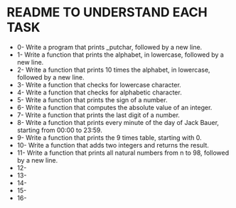 # README TO UNDERSTAND EACH TASK #
* 0- Write a program that prints _putchar, followed by a new line.
* 1- Write a function that prints the alphabet, in lowercase, followed by a new line.
* 2- Write a function that prints 10 times the alphabet, in lowercase, followed by a new line.
* 3- Write a function that checks for lowercase character.
* 4- Write a function that checks for alphabetic character.
* 5- Write a function that prints the sign of a number.
* 6- Write a function that computes the absolute value of an integer.
* 7- Write a function that prints the last digit of a number.
* 8- Write a function that prints every minute of the day of Jack Bauer, starting from 00:00 to 23:59.
* 9- Write a function that prints the 9 times table, starting with 0.
* 10- Write a function that adds two integers and returns the result.
* 11- Write a function that prints all natural numbers from n to 98, followed by a new line.
* 12- 
* 13-
* 14-
* 15-
* 16-
